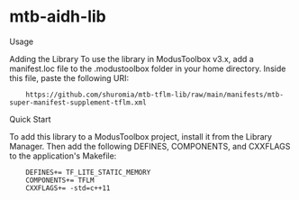 # mtb-aidh-lib

Usage

Adding the Library
To use the library in ModusToolbox v3.x, add a manifest.loc file to the .modustoolbox folder in your home directory. Inside this file, paste the following URI:
     
        https://github.com/shuromia/mtb-tflm-lib/raw/main/manifests/mtb-super-manifest-supplement-tflm.xml
                
Quick Start

To add this library to a ModusToolbox project, install it from the Library Manager. Then add the following DEFINES, COMPONENTS, and CXXFLAGS to the application's Makefile:

        DEFINES+= TF_LITE_STATIC_MEMORY        
        COMPONENTS+= TFLM        
        CXXFLAGS+= -std=c++11
